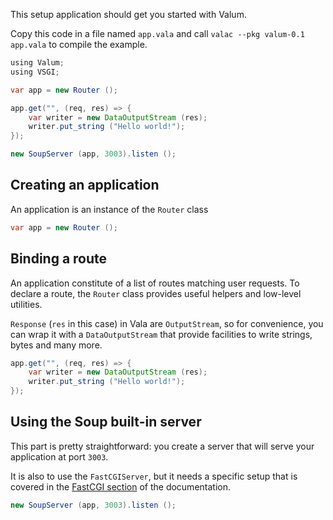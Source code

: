 This setup application should get you started with Valum.

Copy this code in a file named `app.vala` and call
`valac --pkg valum-0.1 app.vala` to compile the example.

```java
using Valum;
using VSGI;

var app = new Router ();

app.get("", (req, res) => {
    var writer = new DataOutputStream (res);
    writer.put_string ("Hello world!");
});

new SoupServer (app, 3003).listen ();
```

Creating an application
-----------------------

An application is an instance of the `Router` class

```java
var app = new Router ();
```

Binding a route
---------------

An application constitute of a list of routes matching user requests. To declare
a route, the `Router` class provides useful helpers and low-level utilities.

`Response` (`res` in this case) in Vala are `OutputStream`, so for convenience,
you can wrap it with a `DataOutputStream` that provide facilities to write
strings, bytes and many more.

```java
app.get("", (req, res) => {
    var writer = new DataOutputStream (res);
    writer.put_string ("Hello world!");
});
```

Using the Soup built-in server
------------------------------

This part is pretty straightforward: you create a server that will serve your
application at port `3003`.

It is also to use the `FastCGIServer`, but it needs a specific setup that is
covered in the [FastCGI section](server/fastcgi.md) of the documentation.

```java
new SoupServer (app, 3003).listen ();
```
